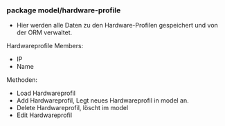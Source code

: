 ### package model/hardware-profile

- Hier werden alle Daten zu den Hardware-Profilen gespeichert und von der ORM verwaltet.

Hardwareprofile Members:

- IP
- Name

Methoden:

- Load Hardwareprofil
- Add Hardwareprofil, Legt neues Hardwareprofil in model an.
- Delete Hardwareprofil, löscht im model
- Edit Hardwareprofil
